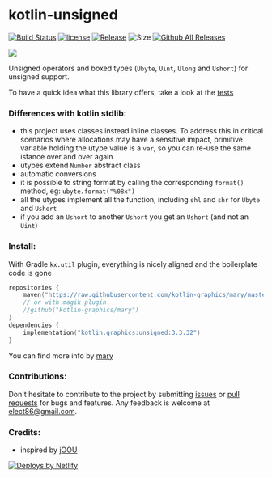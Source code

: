 # kotlin-unsigned

[![Build Status](https://github.com/kotlin-graphics/kotlin-unsigned/workflows/build/badge.svg)](https://github.com/kotlin-graphics/kotlin-unsigned/actions?workflow=build)
[![license](https://img.shields.io/badge/License-MIT-orange.svg)](https://github.com/kotlin-graphics/kotlin-unsigned/blob/master/LICENSE) 
[![Release](https://jitpack.io/v/kotlin-graphics/kotlin-unsigned.svg)](https://jitpack.io/#kotlin-graphics/kotlin-unsigned) 
![Size](https://github-size-badge.herokuapp.com/kotlin-graphics/kotlin-unsigned.svg)
[![Github All Releases](https://img.shields.io/github/downloads/kotlin-graphics/kotlin-unsigned/total.svg)]()

[comment]: <> ([![Contributor Covenant]&#40;https://img.shields.io/badge/Contributor%20Covenant-v2.0%20adopted-ff69b4.svg&#41;]&#40;code_of_conduct.md&#41; )

[comment]: <> ([![Netlify Status]&#40;https://api.netlify.com/api/v1/badges/c75db044-f985-47a3-84a1-73ad33401596/deploy-status&#41;]&#40;https://app.netlify.com/sites/unsigned/deploys&#41;)

[<img src="https://unsigned.netlify.app/images/docs_logo.svg">](https://unsigned.netlify.app)

Unsigned operators and boxed types (`Ubyte`, `Uint`, `Ulong` and `Ushort`) for unsigned support.

To have a quick idea what this library offers, take a look at the [tests](https://github.com/kotlin-graphics/kotlin-unsigned/blob/master/src/test/kotlin/unsigned/test.kt)

### Differences with kotlin stdlib: 

- this project uses classes instead inline classes. To address this in critical scenarios where allocations may have a sensitive impact, primitive variable holding the utype value is a `var`, so you can re-use the same istance over and over again
- utypes extend `Number` abstract class
- automatic conversions
- it is possible to string format by calling the corresponding `format()` method, eg: `ubyte.format("%08x")`
- all the utypes implement all the function, including `shl` and `shr` for `Ubyte` and `Ushort`
- if you add an `Ushort` to another `Ushort` you get an `Ushort` (and not an `Uint`)

### Install:

With Gradle `kx.util` plugin, everything is nicely aligned and the boilerplate code is gone

```kotlin
repositories {
    maven("https://raw.githubusercontent.com/kotlin-graphics/mary/master")
    // or with magik plugin
    //github("kotlin-graphics/mary")
}
dependencies {
    implementation("kotlin.graphics:unsigned:3.3.32")
}
```

You can find more info by [mary](https://github.com/kotlin-graphics/mary)

### Contributions:

Don't hesitate to contribute to the project by submitting [issues](https://github.com/kotlin-graphics/kotlin-unsigned/issues) or [pull requests](https://github.com/kotlin-graphics/kotlin-unsigned/pulls) for bugs and features. Any feedback is welcome at [elect86@gmail.com](mailto://elect86@gmail.com).


### Credits:

- inspired by [jOOU](https://github.com/jOOQ/jOOU)


 <a href="https://www.netlify.com">
    <img src="https://www.netlify.com/img/global/badges/netlify-color-bg.svg" alt="Deploys by Netlify" />
 </a>

